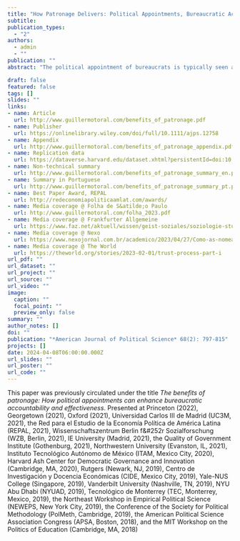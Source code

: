 ```yaml
---
title: "How Patronage Delivers: Political Appointments, Bureaucratic Accountability, and Service Delivery in Brazil"
subtitle: 
publication_types:
  - "2"
authors:
  - admin
  - ""
publication: ""
abstract: "The political appointment of bureaucrats is typically seen as jeopardizing development by selecting worse types into the bureaucracy or by depressing bureaucratic effort. I argue that political appointments also affect outcomes through a third, less studied channel, namely by changing how bureaucrats work. Patronage provides connections between bureaucrats and politicians, and thereby grants access to material and non-material resources, enhances monitoring, facilitates the application of sanctions and rewards, aligns priorities and incentives, and increases mutual trust. Political appointments can thus enhance bureaucrats' accountability and effectiveness, not just for rent-seeking purposes but also, in certain conditions, for public service delivery. I test this theory using data on Brazilian municipal governments, leveraging two quasi-experiments, two original surveys of bureaucrats and politicians, and in-depth interviews. The findings highlight the countervailing effects of connections on bureaucratic governance in the developing world."

draft: false
featured: false
tags: []
slides: ""
links:
- name: Article
  url: http://www.guillermotoral.com/benefits_of_patronage.pdf
- name: Publisher
  url: https://onlinelibrary.wiley.com/doi/full/10.1111/ajps.12758
- name: Appendix
  url: http://www.guillermotoral.com/benefits_of_patronage_appendix.pdf
- name: Replication data
  url: https://dataverse.harvard.edu/dataset.xhtml?persistentId=doi:10.7910/DVN/GHJ8JL
- name: Non-technical summary
  url: http://www.guillermotoral.com/benefits_of_patronage_summary_en.pdf
- name: Summary in Portuguese
  url: http://www.guillermotoral.com/benefits_of_patronage_summary_pt.pdf
- name: Best Paper Award, REPAL
  url: http://redeconomiapoliticaamlat.com/awards/
- name: Media coverage @ Folha de S&atilde;o Paulo
  url: http://www.guillermotoral.com/folha_2023.pdf
- name: Media coverage @ Frankfurter Allgemeine
  url: https://www.faz.net/aktuell/wissen/geist-soziales/soziologie-studie-vorteile-der-vetternwirtschaft-18651257.html
- name: Media coverage @ Nexo
  url: https://www.nexojornal.com.br/academico/2023/04/27/Como-as-nomea%C3%A7%C3%B5es-pol%C3%ADticas-impactam-os-servi%C3%A7os-p%C3%BAblicos
- name: Media coverage @ The World
  url: https://theworld.org/stories/2023-02-01/trust-process-part-i
url_pdf: ""
url_dataset: ""
url_project: ""
url_source: ""
url_video: ""
image:
  caption: ""
  focal_point: ""
  preview_only: false
summary: ""
author_notes: []
doi: ""
publication: "*American Journal of Political Science* 68(2): 797-815"
projects: []
date: 2024-04-08T06:00:00.000Z
url_slides: ""
url_poster: ""
url_code: ""
---
```

This paper was previously circulated under the title *The benefits of patronage: How political appointments can enhance bureaucratic accountability and effectiveness*.
Presented at Princeton (2022), Georgetown (2021), Oxford (2021), Universidad Carlos III de Madrid (UC3M, 2021), the Red para el Estudio de la Econom&iacute;a Pol&iacute;tica de Am&eacute;rica Latina (REPAL, 2021), Wissenschaftszentrum Berlin f&#252r Sozialforschung (WZB, Berlin, 2021), IE University (Madrid, 2021), the Quality of Government Institute (Gothenburg, 2021), Northwestern University (Evanston, IL, 2021), Instituto Tecnológico Autónomo de México (ITAM, Mexico City, 2020), Harvard Ash Center for Democratic Governance and Innovation (Cambridge, MA, 2020), Rutgers (Newark, NJ, 2019), Centro de Investigación y Docencia Económicas (CIDE, Mexico City, 2019), Yale-NUS College (Singapore, 2019), Vanderbilt University (Nashville, TN, 2019), NYU Abu Dhabi (NYUAD, 2019), Tecnológico de Monterrey (TEC, Monterrey, Mexico, 2019), the Northeast Workshop in Empirical Political Science (NEWEPS, New York City, 2019), the Conference of the Society for Political Methodology (PolMeth, Cambridge, 2019), the American Political Science Association Congress (APSA, Boston, 2018), and the MIT Workshop on the Politics of Education (Cambridge, MA, 2018)
